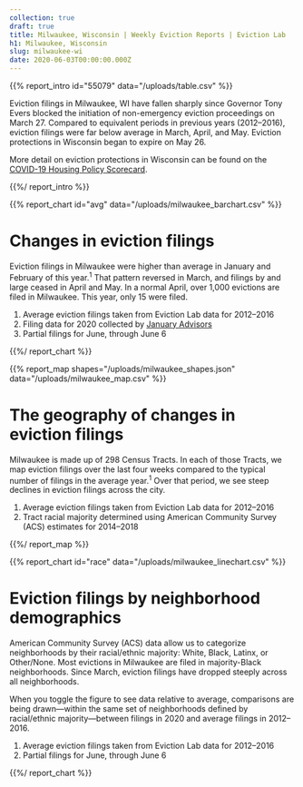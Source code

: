 ```yaml
---
collection: true
draft: true
title: Milwaukee, Wisconsin | Weekly Eviction Reports | Eviction Lab
h1: Milwaukee, Wisconsin
slug: milwaukee-wi
date: 2020-06-03T00:00:00.000Z
---
```


{{% report_intro id="55079" data="/uploads/table.csv" %}}



Eviction filings in Milwaukee, WI have fallen sharply since Governor Tony Evers blocked the initiation of non-emergency eviction proceedings on March 27. Compared to equivalent periods in previous years (2012–2016), eviction filings were far below average in March, April, and May. Eviction protections in Wisconsin began to expire on May 26.

More detail on eviction protections in Wisconsin can be found on the [COVID-19 Housing Policy Scorecard](https://evictionlab.org/covid-policy-scorecard/wi/).



{{%/ report_intro %}}



{{% report_chart id="avg" data="/uploads/milwaukee_barchart.csv" %}}

# Changes in eviction filings

Eviction filings in Milwaukee were higher than average in January and February of this year.<sup>1</sup> That pattern reversed in March, and filings by and large ceased in April and May. In a normal April, over 1,000 evictions are filed in Milwaukee. This year, only 15 were filed.

1. Average eviction filings taken from Eviction Lab data for 2012–2016
2. Filing data for 2020 collected by [January Advisors](https://www.januaryadvisors.com/)
3. Partial filings for June, through June 6

{{%/ report_chart %}}



{{% report_map shapes="/uploads/milwaukee_shapes.json" data="/uploads/milwaukee_map.csv" %}}

















# The geography of changes in eviction filings

Milwaukee is made up of 298 Census Tracts. In each of those Tracts, we map eviction filings over the last four weeks compared to the typical number of filings in the average year.<sup>1</sup> Over that period, we see steep declines in eviction filings across the city.

1. Average eviction filings taken from Eviction Lab data for 2012–2016
2. Tract racial majority determined using American Community Survey (ACS) estimates for 2014–2018

















{{%/ report_map %}}



{{% report_chart id="race" data="/uploads/milwaukee_linechart.csv" %}}

# Eviction filings by neighborhood demographics

American Community Survey (ACS) data allow us to categorize neighborhoods by their racial/ethnic majority: White, Black, Latinx, or Other/None. Most evictions in Milwaukee are filed in majority-Black neighborhoods. Since March, eviction filings have dropped steeply across all neighborhoods.

When you toggle the figure to see data relative to average, comparisons are being drawn—within the same set of neighborhoods defined by racial/ethnic majority—between filings in 2020 and average filings in 2012–2016.

1. Average eviction filings taken from Eviction Lab data for 2012–2016
2. Partial filings for June, through June 6

{{%/ report_chart %}}